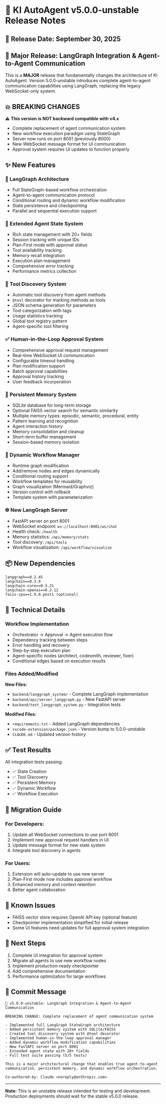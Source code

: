 # 🚀 KI AutoAgent v5.0.0-unstable Release Notes

## 📅 Release Date: September 30, 2025

## 🎯 Major Release: LangGraph Integration & Agent-to-Agent Communication

This is a **MAJOR** release that fundamentally changes the architecture of KI AutoAgent. Version 5.0.0-unstable introduces complete agent-to-agent communication capabilities using LangGraph, replacing the legacy WebSocket-only system.

## 💥 BREAKING CHANGES

⚠️ **This version is NOT backward compatible with v4.x**

- Complete replacement of agent communication system
- New workflow execution paradigm using StateGraph
- Server now runs on port 8001 (previously 8000)
- New WebSocket message format for UI communication
- Approval system requires UI updates to function properly

## ✨ New Features

### 🚀 LangGraph Architecture
- Full StateGraph-based workflow orchestration
- Agent-to-agent communication protocol
- Conditional routing and dynamic workflow modification
- State persistence and checkpointing
- Parallel and sequential execution support

### 🧠 Extended Agent State System
- Rich state management with 20+ fields
- Session tracking with unique IDs
- Plan-First mode with approval status
- Tool availability tracking
- Memory recall integration
- Execution plan management
- Comprehensive error tracking
- Performance metrics collection

### 🔧 Tool Discovery System
- Automatic tool discovery from agent methods
- `@tool` decorator for marking methods as tools
- JSON schema generation for parameters
- Tool categorization with tags
- Usage statistics tracking
- Global tool registry pattern
- Agent-specific tool filtering

### ✅ Human-in-the-Loop Approval System
- Comprehensive approval request management
- Real-time WebSocket UI communication
- Configurable timeout handling
- Plan modification support
- Batch approval capabilities
- Approval history tracking
- User feedback incorporation

### 💾 Persistent Memory System
- SQLite database for long-term storage
- Optional FAISS vector search for semantic similarity
- Multiple memory types: episodic, semantic, procedural, entity
- Pattern learning and recognition
- Agent interaction history
- Memory consolidation and cleanup
- Short-term buffer management
- Session-based memory isolation

### 🔄 Dynamic Workflow Manager
- Runtime graph modification
- Add/remove nodes and edges dynamically
- Conditional routing support
- Workflow templates for reusability
- Graph visualization (Mermaid/Graphviz)
- Version control with rollback
- Template system with parameterization

### 🌐 New LangGraph Server
- FastAPI server on port 8001
- WebSocket endpoint: `ws://localhost:8001/ws/chat`
- Health check: `/health`
- Memory statistics: `/api/memory/stats`
- Tool discovery: `/api/tools`
- Workflow visualization: `/api/workflow/visualize`

## 📦 New Dependencies

```
langgraph==0.2.45
langchain==0.3.9
langchain-core==0.3.21
langchain-openai==0.2.12
faiss-cpu==1.9.0.post1 (optional)
```

## 🔧 Technical Details

### Workflow Implementation
- Orchestrator → Approval → Agent execution flow
- Dependency tracking between steps
- Error handling and recovery
- Step-by-step execution plan
- Agent-specific nodes (architect, codesmith, reviewer, fixer)
- Conditional edges based on execution results

### Files Added/Modified

**New Files:**
- `backend/langgraph_system/` - Complete LangGraph implementation
- `backend/api/server_langgraph.py` - New FastAPI server
- `backend/test_langgraph_system.py` - Integration tests

**Modified Files:**
- `requirements.txt` - Added LangGraph dependencies
- `vscode-extension/package.json` - Version bump to 5.0.0-unstable
- `CLAUDE.md` - Updated version history

## ✅ Test Results

All integration tests passing:
- ✅ State Creation
- ✅ Tool Discovery
- ✅ Persistent Memory
- ✅ Dynamic Workflow
- ✅ Workflow Execution

## 🔄 Migration Guide

### For Developers:
1. Update all WebSocket connections to use port 8001
2. Implement new approval request handlers in UI
3. Update message format for new state system
4. Integrate tool discovery in agents

### For Users:
1. Extension will auto-update to use new server
2. Plan-First mode now includes approval workflow
3. Enhanced memory and context retention
4. Better agent collaboration

## 🐛 Known Issues

- FAISS vector store requires OpenAI API key (optional feature)
- Checkpointer implementation simplified for initial release
- Some UI features need updates for full approval system integration

## 🎯 Next Steps

1. Complete UI integration for approval system
2. Migrate all agents to use new workflow nodes
3. Implement production-ready checkpointer
4. Add comprehensive documentation
5. Performance optimization for large workflows

## 📝 Commit Message

```
🚀 v5.0.0-unstable: LangGraph Integration & Agent-to-Agent Communication

BREAKING CHANGE: Complete replacement of agent communication system

- Implemented full LangGraph StateGraph architecture
- Added persistent memory system with SQLite/FAISS
- Created tool discovery system with @tool decorator
- Implemented human-in-the-loop approval manager
- Added dynamic workflow modification capabilities
- New FastAPI server on port 8001
- Extended agent state with 20+ fields
- Full test suite passing (5/5 tests)

This is a major architectural change that enables true agent-to-agent
communication, persistent memory, and dynamic workflow orchestration.

Co-authored-by: Claude <noreply@anthropic.com>
```

---

**Note:** This is an unstable release intended for testing and development. Production deployments should wait for the stable v5.0.0 release.
